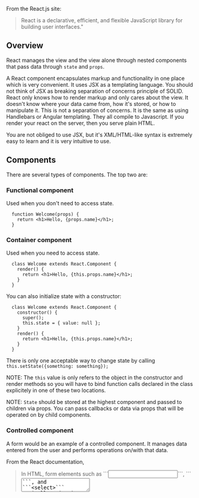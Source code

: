 From the React.js site: <blockquote>React is a declarative, efficient, and flexible JavaScript library for building user interfaces."</blockquote>

## Overview
React manages the view and the view alone through nested components that pass data through ```state``` and ```props```.

A React component encapsulates markup and functionality in one place which is very convenient. It uses JSX as a templating language. You should not think of JSX as breaking separation of concerns principle of SOLID. React only knows how to render markup and only cares about the view. It doesn't know where your data came from, how it's stored, or how to manipulate it. This is not a separation of concerns. It is the same as using Handlebars or Angular templating. They all compile to Javascript. If you render your react on the server, then you serve plain HTML.

You are not obliged to use JSX, but it's XML/HTML-like syntax is extremely easy to learn and it is very intuitive to use.

## Components
There are several types of components. The top two are:

### Functional component
Used when you don't need to access state.
```
  function Welcome(props) {
    return <h1>Hello, {props.name}</h1>;
  }
```

### Container component
Used when you need to access state.
```
  class Welcome extends React.Component {
    render() {
      return <h1>Hello, {this.props.name}</h1>;
    }
  }
```

You can also initialize state with a constructor:
```
  class Welcome extends React.Component {
    constructor() {
      super();
      this.state = { value: null };
    }
    render() {
      return <h1>Hello, {this.props.name}</h1>;
    }
  }
```
There is only one acceptable way to change state by calling
```this.setState({something: something});```

NOTE: The ```this``` value is only refers to the object in the
 constructor and render methods so you will have to bind function calls declared in the class explicitely in one of these two locations.

NOTE: ```State``` should be stored at the highest component and passed to children via props. You can pass callbacks or data via props that will be operated on by child components.

### Controlled component
A form would be an example of a controlled component. It manages data entered from the user and performs operations on/with that data.

From the React documentation,
<blockquote>In HTML, form elements such as ```<input>```, ```<textarea>```, and ```<select>``` typically maintain their own state and update it based on user input. In React, mutable state is typically kept in the state property of components, and only updated with setState().</blockquote>

If we make React ```state``` the single source of truth, a component that renders a form can also control what happens in that form.

Container components have access to all the React.Component goodies. To keep things clean we use lifecycle methods such as ```ComponentDidMount()``` and ```ComponentDidUpdate()``` to run operations, get Async data, and clean up state.
